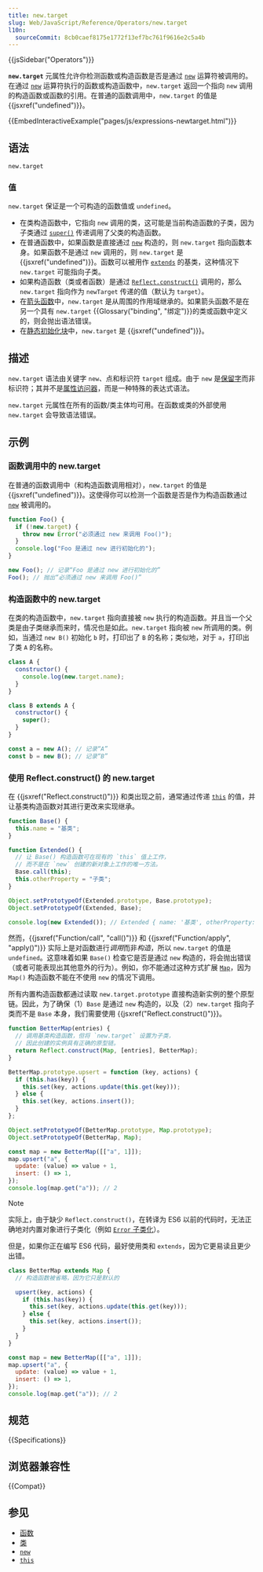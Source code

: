 ```yaml
---
title: new.target
slug: Web/JavaScript/Reference/Operators/new.target
l10n:
  sourceCommit: 8cb0caef8175e1772f13ef7bc761f9616e2c5a4b
---
```


{{jsSidebar("Operators")}}

**`new.target`** 元属性允许你检测函数或构造函数是否是通过 [`new`](/zh-CN/docs/Web/JavaScript/Reference/Operators/new) 运算符被调用的。在通过 [`new`](/zh-CN/docs/Web/JavaScript/Reference/Operators/new) 运算符执行的函数或构造函数中，`new.target` 返回一个指向 `new` 调用的构造函数或函数的引用。在普通的函数调用中，`new.target` 的值是 {{jsxref("undefined")}}。

{{EmbedInteractiveExample("pages/js/expressions-newtarget.html")}}

## 语法

```js-nolint
new.target
```

### 值

`new.target` 保证是一个可构造的函数值或 `undefined`。

- 在类构造函数中，它指向 `new` 调用的类，这可能是当前构造函数的子类，因为子类通过 [`super()`](/zh-CN/docs/Web/JavaScript/Reference/Operators/super) 传递调用了父类的构造函数。
- 在普通函数中，如果函数是直接通过 [`new`](/zh-CN/docs/Web/JavaScript/Reference/Operators/new) 构造的，则 `new.target` 指向函数本身。如果函数不是通过 `new` 调用的，则 `new.target` 是 {{jsxref("undefined")}}。函数可以被用作 [`extends`](/zh-CN/docs/Web/JavaScript/Reference/Classes/extends) 的基类，这种情况下 `new.target` 可能指向子类。
- 如果构造函数（类或者函数）是通过 [`Reflect.construct()`](/zh-CN/docs/Web/JavaScript/Reference/Global_Objects/Reflect/construct) 调用的，那么 `new.target` 指向作为 `newTarget` 传递的值（默认为 `target`）。
- 在[箭头函数](/zh-CN/docs/Web/JavaScript/Reference/Functions/Arrow_functions)中，`new.target` 是从周围的作用域继承的。如果箭头函数不是在另一个具有 `new.target` {{Glossary("binding", "绑定")}}的类或函数中定义的，则会抛出语法错误。
- 在[静态初始化块](/zh-CN/docs/Web/JavaScript/Reference/Classes/Static_initialization_blocks)中，`new.target` 是 {{jsxref("undefined")}}。

## 描述

`new.target` 语法由关键字 `new`、点和标识符 `target` 组成。由于 `new` 是[保留字](/zh-CN/docs/Web/JavaScript/Reference/Lexical_grammar#保留字)而非标识符；其并不是[属性访问器](/zh-CN/docs/Web/JavaScript/Reference/Operators/Property_accessors)，而是一种特殊的表达式语法。

`new.target` 元属性在所有的函数/类主体均可用。在函数或类的外部使用 `new.target` 会导致语法错误。

## 示例

### 函数调用中的 new\.target

在普通的函数调用中（和构造函数调用相对），`new.target` 的值是 {{jsxref("undefined")}}。这使得你可以检测一个函数是否是作为构造函数通过 [`new`](/zh-CN/docs/Web/JavaScript/Reference/Operators/new) 被调用的。

```js
function Foo() {
  if (!new.target) {
    throw new Error("必须通过 new 来调用 Foo()");
  }
  console.log("Foo 是通过 new 进行初始化的");
}

new Foo(); // 记录“Foo 是通过 new 进行初始化的”
Foo(); // 抛出“必须通过 new 来调用 Foo()”
```

### 构造函数中的 new\.target

在类的构造函数中，`new.target` 指向直接被 `new` 执行的构造函数。并且当一个父类是由子类继承而来时，情况也是如此。`new.target` 指向被 `new` 所调用的类。例如，当通过 `new B()` 初始化 `b` 时，打印出了 `B` 的名称；类似地，对于 `a`，打印出了类 `A` 的名称。

```js
class A {
  constructor() {
    console.log(new.target.name);
  }
}

class B extends A {
  constructor() {
    super();
  }
}

const a = new A(); // 记录“A”
const b = new B(); // 记录“B”
```

### 使用 Reflect.construct() 的 new\.target

在 {{jsxref("Reflect.construct()")}} 和类出现之前，通常通过传递 [`this`](/zh-CN/docs/Web/JavaScript/Reference/Operators/this) 的值，并让基类构造函数对其进行更改来实现继承。

```js example-bad
function Base() {
  this.name = "基类";
}

function Extended() {
  // 让 Base() 构造函数可在现有的 `this` 值上工作，
  // 而不是在 `new` 创建的新对象上工作的唯一方法。
  Base.call(this);
  this.otherProperty = "子类";
}

Object.setPrototypeOf(Extended.prototype, Base.prototype);
Object.setPrototypeOf(Extended, Base);

console.log(new Extended()); // Extended { name: '基类', otherProperty: '子类' }
```

然而，{{jsxref("Function/call", "call()")}} 和 {{jsxref("Function/apply", "apply()")}} 实际上是对函数进行*调用*而非*构造*，所以 `new.target` 的值是 `undefined`。这意味着如果 `Base()` 检查它是否是通过 `new` 构造的，将会抛出错误（或者可能表现出其他意外的行为）。例如，你不能通过这种方式扩展 [`Map`](/zh-CN/docs/Web/JavaScript/Reference/Global_Objects/Map/Map)，因为 `Map()` 构造函数不能在不使用 `new` 的情况下调用。

所有内置构造函数都通过读取 `new.target.prototype` 直接构造新实例的整个原型链。因此，为了确保（1）`Base` 是通过 `new` 构造的，以及（2）`new.target` 指向子类而不是 `Base` 本身，我们需要使用 {{jsxref("Reflect.construct()")}}。

```js
function BetterMap(entries) {
  // 调用基类构造函数，但将 `new.target` 设置为子类，
  // 因此创建的实例具有正确的原型链。
  return Reflect.construct(Map, [entries], BetterMap);
}

BetterMap.prototype.upsert = function (key, actions) {
  if (this.has(key)) {
    this.set(key, actions.update(this.get(key)));
  } else {
    this.set(key, actions.insert());
  }
};

Object.setPrototypeOf(BetterMap.prototype, Map.prototype);
Object.setPrototypeOf(BetterMap, Map);

const map = new BetterMap([["a", 1]]);
map.upsert("a", {
  update: (value) => value + 1,
  insert: () => 1,
});
console.log(map.get("a")); // 2
```

> [!NOTE]
> 实际上，由于缺少 `Reflect.construct()`，在转译为 ES6 以前的代码时，无法正确地对内置对象进行子类化（例如 [`Error` 子类化](/zh-CN/docs/Web/JavaScript/Reference/Global_Objects/Error#自定义错误类型)）。

但是，如果你正在编写 ES6 代码，最好使用类和 `extends`，因为它更易读且更少出错。

```js
class BetterMap extends Map {
  // 构造函数被省略，因为它只是默认的

  upsert(key, actions) {
    if (this.has(key)) {
      this.set(key, actions.update(this.get(key)));
    } else {
      this.set(key, actions.insert());
    }
  }
}

const map = new BetterMap([["a", 1]]);
map.upsert("a", {
  update: (value) => value + 1,
  insert: () => 1,
});
console.log(map.get("a")); // 2
```

## 规范

{{Specifications}}

## 浏览器兼容性

{{Compat}}

## 参见

- [函数](/zh-CN/docs/Web/JavaScript/Reference/Functions)
- [类](/zh-CN/docs/Web/JavaScript/Reference/Classes)
- [`new`](/zh-CN/docs/Web/JavaScript/Reference/Operators/new)
- [`this`](/zh-CN/docs/Web/JavaScript/Reference/Operators/this)
